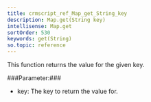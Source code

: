 ```yaml
---
title: crmscript_ref_Map_get_String_key
description: Map.get(String key)
intellisense: Map.get
sortOrder: 530
keywords: get(String)
so.topic: reference
---
```


This function returns the value for the given key.



###Parameter:###


 - key: The key to return the value for.


